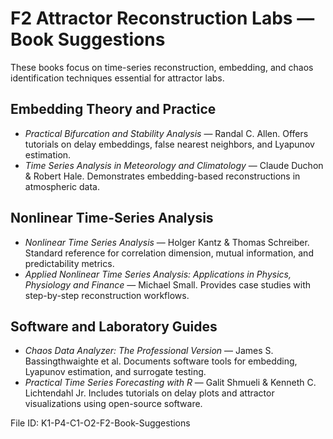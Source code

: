 # F2 Attractor Reconstruction Labs — Book Suggestions

These books focus on time-series reconstruction, embedding, and chaos identification techniques essential for attractor labs.

## Embedding Theory and Practice
- *Practical Bifurcation and Stability Analysis* — Randal C. Allen. Offers tutorials on delay embeddings, false nearest neighbors, and Lyapunov estimation.
- *Time Series Analysis in Meteorology and Climatology* — Claude Duchon & Robert Hale. Demonstrates embedding-based reconstructions in atmospheric data.

## Nonlinear Time-Series Analysis
- *Nonlinear Time Series Analysis* — Holger Kantz & Thomas Schreiber. Standard reference for correlation dimension, mutual information, and predictability metrics.
- *Applied Nonlinear Time Series Analysis: Applications in Physics, Physiology and Finance* — Michael Small. Provides case studies with step-by-step reconstruction workflows.

## Software and Laboratory Guides
- *Chaos Data Analyzer: The Professional Version* — James S. Bassingthwaighte et al. Documents software tools for embedding, Lyapunov estimation, and surrogate testing.
- *Practical Time Series Forecasting with R* — Galit Shmueli & Kenneth C. Lichtendahl Jr. Includes tutorials on delay plots and attractor visualizations using open-source software.

File ID: K1-P4-C1-O2-F2-Book-Suggestions
